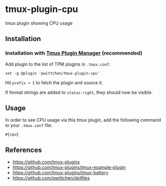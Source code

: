 # tmux-plugin-cpu
tmux plugin showing CPU usage

Installation
------------
### Installation with [Tmux Plugin Manager](https://github.com/tmux-plugins/tpm) (recommended)

Add plugin to the list of TPM plugins in `.tmux.conf`:

```
set -g @plugin 'pwittchen/tmux-plugin-cpu'
```

Hit `prefix + I` to fetch the plugin and source it.

If format strings are added to `status-right`, they should now be visible.

Usage
-----

In order to see CPU usage via this tmux plugin, add the following command to your `.tmux.conf` file:

```
#{cpu}
```

References
----------
- https://github.com/tmux-plugins
- https://github.com/tmux-plugins/tmux-example-plugin
- https://github.com/tmux-plugins/tmux-battery
- https://github.com/pwittchen/dotfiles
